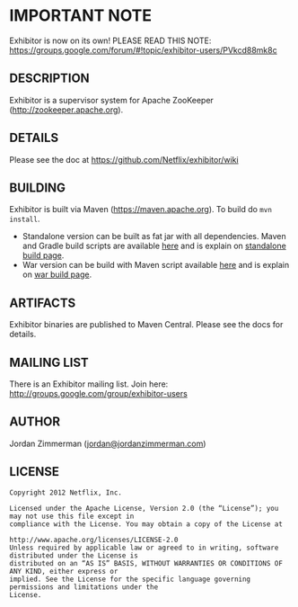 
# IMPORTANT NOTE

Exhibitor is now on its own! PLEASE READ THIS NOTE: <https://groups.google.com/forum/#!topic/exhibitor-users/PVkcd88mk8c>

## DESCRIPTION

Exhibitor is a supervisor system for Apache ZooKeeper (<http://zookeeper.apache.org>).

## DETAILS

Please see the doc at <https://github.com/Netflix/exhibitor/wiki>

## BUILDING

Exhibitor is built via Maven (<https://maven.apache.org>).
To build do `mvn install`.

- Standalone version can  be built as fat jar with all dependencies. Maven and Gradle build scripts are available [here](https://github.com/Fulups/exhibitor/tree/master/exhibitor-standalone/src/main/resources/buildscripts/standalone) and is explain on [standalone build page](https://github.com/soabase/exhibitor/wiki/Building-Exhibitor).
- War version can be build with Maven script available [here](https://github.com/Fulups/exhibitor/tree/master/exhibitor-standalone/src/main/resources/buildscripts/war/maven) and is explain on [war build page](https://github.com/soabase/exhibitor/wiki/Building-A-WAR-File).

## ARTIFACTS

Exhibitor binaries are published to Maven Central. Please see the docs for details.

## MAILING LIST

There is an Exhibitor mailing list. Join here: <http://groups.google.com/group/exhibitor-users>

## AUTHOR

Jordan Zimmerman (jordan@jordanzimmerman.com)

## LICENSE

```plain
Copyright 2012 Netflix, Inc.

Licensed under the Apache License, Version 2.0 (the “License”); you may not use this file except in
compliance with the License. You may obtain a copy of the License at

http://www.apache.org/licenses/LICENSE-2.0
Unless required by applicable law or agreed to in writing, software distributed under the License is
distributed on an “AS IS” BASIS, WITHOUT WARRANTIES OR CONDITIONS OF ANY KIND, either express or
implied. See the License for the specific language governing permissions and limitations under the
License.
```
